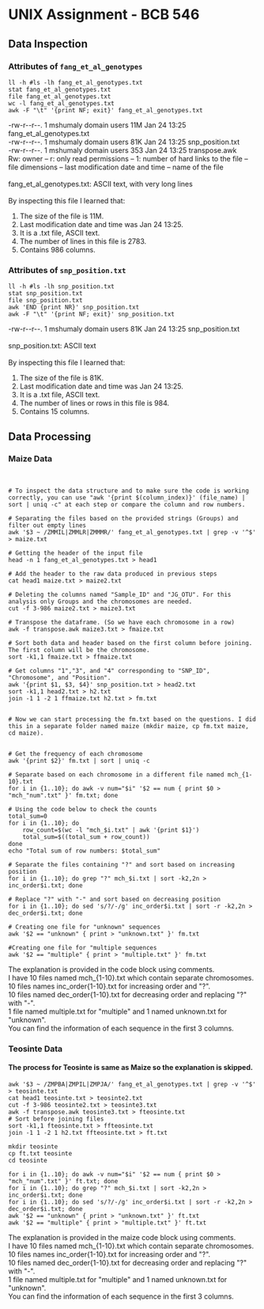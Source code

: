 # UNIX Assignment - BCB 546 


## Data Inspection
### Attributes of `fang_et_al_genotypes`

```
ll -h #ls -lh fang_et_al_genotypes.txt
stat fang_et_al_genotypes.txt
file fang_et_al_genotypes.txt
wc -l fang_et_al_genotypes.txt
awk -F "\t" '{print NF; exit}' fang_et_al_genotypes.txt
```
-rw-r--r--. 1 mshumaly domain users 11M Jan 24 13:25 fang_et_al_genotypes.txt
<br>
-rw-r--r--. 1 mshumaly domain users 81K Jan 24 13:25 snp_position.txt
<br>
-rw-r--r--. 1 mshumaly domain users 353 Jan 24 13:25 transpose.awk
<br>
Rw: owner – r: only read permissions – 1: number of hard links to the file – file dimensions – last modification date and time – name of the file
<br>
<br>
fang_et_al_genotypes.txt: ASCII text, with very long lines
<br>
<br>
By inspecting this file I learned that:
<br>
1. The size of the file is 11M. 
2. Last modification date and time was Jan 24 13:25. 
3. It is a .txt file, ASCII text. 
4. The number of lines in this file is 2783. 
5. Contains 986 columns. 

### Attributes of `snp_position.txt`

```
ll -h #ls -lh snp_position.txt
stat snp_position.txt
file snp_position.txt
awk 'END {print NR}' snp_position.txt
awk -F "\t" '{print NF; exit}' snp_position.txt
```
-rw-r--r--. 1 mshumaly domain users 81K Jan 24 13:25 snp_position.txt
<br>
<br>
snp_position.txt: ASCII text
<br>
<br>
By inspecting this file I learned that:
<br>
1. The size of the file is 81K. 
2. Last modification date and time was Jan 24 13:25. 
3. It is a .txt file, ASCII text. 
4. The number of lines or rows in this file is 984. 
5. Contains 15 columns. 


## Data Processing

### Maize Data
<br>

```
# To inspect the data structure and to make sure the code is working correctly, you can use "awk '{print $(column_index)}' (file_name) | sort | uniq -c" at each step or compare the column and row numbers.

# Separating the files based on the provided strings (Groups) and filter out empty lines
awk '$3 ~ /ZMMIL|ZMMLR|ZMMMR/' fang_et_al_genotypes.txt | grep -v '^$' > maize.txt

# Getting the header of the input file
head -n 1 fang_et_al_genotypes.txt > head1

# Add the header to the raw data produced in previous steps
cat head1 maize.txt > maize2.txt

# Deleting the columns named "Sample_ID" and "JG_OTU". For this analysis only Groups and the chromosomes are needed.
cut -f 3-986 maize2.txt > maize3.txt

# Transpose the dataframe. (So we have each chromosome in a row)
awk -f transpose.awk maize3.txt > fmaize.txt

# Sort both data and header based on the first column before joining. The first column will be the chromosome.
sort -k1,1 fmaize.txt > ffmaize.txt

# Get columns "1","3", and "4" corresponding to "SNP_ID", "Chromosome", and "Position".
awk '{print $1, $3, $4}' snp_position.txt > head2.txt
sort -k1,1 head2.txt > h2.txt
join -1 1 -2 1 ffmaize.txt h2.txt > fm.txt


# Now we can start processing the fm.txt based on the questions. I did this in a separate folder named maize (mkdir maize, cp fm.txt maize, cd maize).


# Get the frequency of each chromosome
awk '{print $2}' fm.txt | sort | uniq -c

# Separate based on each chromosome in a different file named mch_{1-10}.txt
for i in {1..10}; do awk -v num="$i" '$2 == num { print $0 > "mch_"num".txt" }' fm.txt; done

# Using the code below to check the counts
total_sum=0
for i in {1..10}; do
    row_count=$(wc -l "mch_$i.txt" | awk '{print $1}')
    total_sum=$((total_sum + row_count))
done
echo "Total sum of row numbers: $total_sum"

# Separate the files containing "?" and sort based on increasing position
for i in {1..10}; do grep "?" mch_$i.txt | sort -k2,2n > inc_order$i.txt; done

# Replace "?" with "-" and sort based on decreasing position 
for i in {1..10}; do sed 's/?/-/g' inc_order$i.txt | sort -r -k2,2n > dec_order$i.txt; done

# Creating one file for "unknown" sequences
awk '$2 == "unknown" { print > "unknown.txt" }' fm.txt

#Creating one file for "multiple sequences
awk '$2 == "multiple" { print > "multiple.txt" }' fm.txt
```

The explanation is provided in the code block using comments.
<br>
I have 10 files named mch_{1-10}.txt which contain separate chromosomes.
<br>
10 files names inc_order{1-10}.txt for increasing order and "?".
<br>
10 files named dec_order{1-10}.txt for decreasing order and replacing "?" with "-".
<br>
1 file named multiple.txt for "multiple" and 1 named unknown.txt for "unknown".
<br>
You can find the information of each sequence in the first 3 columns.



### Teosinte Data
#### The process for Teosinte is same as Maize so the explanation is skipped.

```
awk '$3 ~ /ZMPBA|ZMPIL|ZMPJA/' fang_et_al_genotypes.txt | grep -v '^$' > teosinte.txt
cat head1 teosinte.txt > teosinte2.txt
cut -f 3-986 teosinte2.txt > teosinte3.txt
awk -f transpose.awk teosinte3.txt > fteosinte.txt
# Sort before joining files
sort -k1,1 fteosinte.txt > ffteosinte.txt
join -1 1 -2 1 h2.txt ffteosinte.txt > ft.txt

mkdir teosinte
cp ft.txt teosinte
cd teosinte

for i in {1..10}; do awk -v num="$i" '$2 == num { print $0 > "mch_"num".txt" }' ft.txt; done
for i in {1..10}; do grep "?" mch_$i.txt | sort -k2,2n > inc_order$i.txt; done
for i in {1..10}; do sed 's/?/-/g' inc_order$i.txt | sort -r -k2,2n > dec_order$i.txt; done
awk '$2 == "unknown" { print > "unknown.txt" }' ft.txt
awk '$2 == "multiple" { print > "multiple.txt" }' ft.txt
```

The explanation is provided in the maize code block using comments.
<br>
I have 10 files named mch_{1-10}.txt which contain separate chromosomes.
<br>
10 files names inc_order{1-10}.txt for increasing order and "?".
<br>
10 files named dec_order{1-10}.txt for decreasing order and replacing "?" with "-".
<br>
1 file named multiple.txt for "multiple" and 1 named unknown.txt for "unknown".
<br>
You can find the information of each sequence in the first 3 columns.
